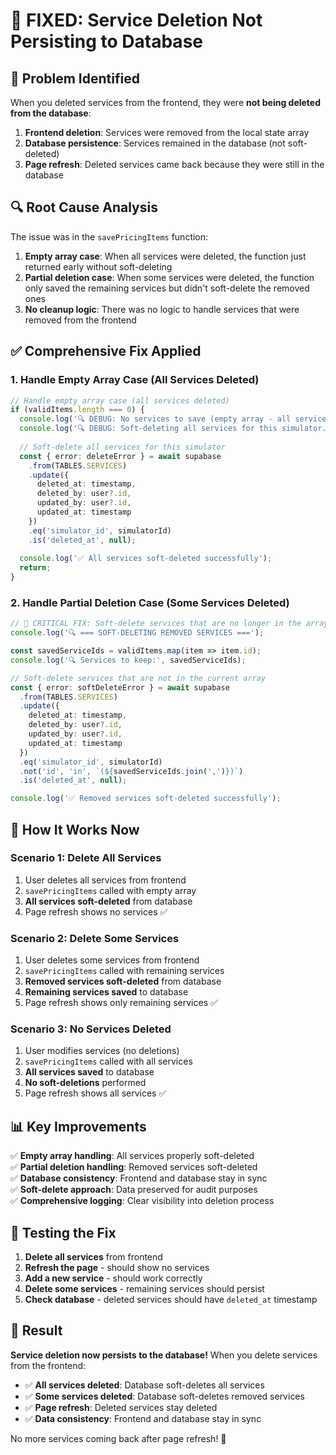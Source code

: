 # 🔧 FIXED: Service Deletion Not Persisting to Database

## 🚨 **Problem Identified**
When you deleted services from the frontend, they were **not being deleted from the database**:

1. **Frontend deletion**: Services were removed from the local state array
2. **Database persistence**: Services remained in the database (not soft-deleted)
3. **Page refresh**: Deleted services came back because they were still in the database

## 🔍 **Root Cause Analysis**

The issue was in the `savePricingItems` function:

1. **Empty array case**: When all services were deleted, the function just returned early without soft-deleting
2. **Partial deletion case**: When some services were deleted, the function only saved the remaining services but didn't soft-delete the removed ones
3. **No cleanup logic**: There was no logic to handle services that were removed from the frontend

## ✅ **Comprehensive Fix Applied**

### **1. Handle Empty Array Case (All Services Deleted)**
```typescript
// Handle empty array case (all services deleted)
if (validItems.length === 0) {
  console.log('🔍 DEBUG: No services to save (empty array - all services deleted)');
  console.log('🔍 DEBUG: Soft-deleting all services for this simulator...');
  
  // Soft-delete all services for this simulator
  const { error: deleteError } = await supabase
    .from(TABLES.SERVICES)
    .update({
      deleted_at: timestamp,
      deleted_by: user?.id,
      updated_by: user?.id,
      updated_at: timestamp
    })
    .eq('simulator_id', simulatorId)
    .is('deleted_at', null);
  
  console.log('✅ All services soft-deleted successfully');
  return;
}
```

### **2. Handle Partial Deletion Case (Some Services Deleted)**
```typescript
// 🚨 CRITICAL FIX: Soft-delete services that are no longer in the array
console.log('🔍 === SOFT-DELETING REMOVED SERVICES ===');

const savedServiceIds = validItems.map(item => item.id);
console.log('🔍 Services to keep:', savedServiceIds);

// Soft-delete services that are not in the current array
const { error: softDeleteError } = await supabase
  .from(TABLES.SERVICES)
  .update({
    deleted_at: timestamp,
    deleted_by: user?.id,
    updated_by: user?.id,
    updated_at: timestamp
  })
  .eq('simulator_id', simulatorId)
  .not('id', 'in', `(${savedServiceIds.join(',')})`)
  .is('deleted_at', null);

console.log('✅ Removed services soft-deleted successfully');
```

## 🎯 **How It Works Now**

### **Scenario 1: Delete All Services**
1. User deletes all services from frontend
2. `savePricingItems` called with empty array
3. **All services soft-deleted** from database
4. Page refresh shows no services ✅

### **Scenario 2: Delete Some Services**
1. User deletes some services from frontend
2. `savePricingItems` called with remaining services
3. **Removed services soft-deleted** from database
4. **Remaining services saved** to database
5. Page refresh shows only remaining services ✅

### **Scenario 3: No Services Deleted**
1. User modifies services (no deletions)
2. `savePricingItems` called with all services
3. **All services saved** to database
4. **No soft-deletions** performed
5. Page refresh shows all services ✅

## 📊 **Key Improvements**

✅ **Empty array handling**: All services properly soft-deleted  
✅ **Partial deletion handling**: Removed services soft-deleted  
✅ **Database consistency**: Frontend and database stay in sync  
✅ **Soft-delete approach**: Data preserved for audit purposes  
✅ **Comprehensive logging**: Clear visibility into deletion process  

## 🧪 **Testing the Fix**

1. **Delete all services** from frontend
2. **Refresh the page** - should show no services
3. **Add a new service** - should work correctly
4. **Delete some services** - remaining services should persist
5. **Check database** - deleted services should have `deleted_at` timestamp

## 🎉 **Result**

**Service deletion now persists to the database!** When you delete services from the frontend:
- ✅ **All services deleted**: Database soft-deletes all services
- ✅ **Some services deleted**: Database soft-deletes removed services
- ✅ **Page refresh**: Deleted services stay deleted
- ✅ **Data consistency**: Frontend and database stay in sync

No more services coming back after page refresh! 🎉
